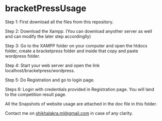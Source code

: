 # bracketPressUsage

Step 1: First download all the files from this repository.

Step 2: Download the Xampp. (You can download anyother server as well and can modify the later step accordinglly)

Step 3: Go to the XAMPP folder on your computer and open the htdocs folder, create a bracketpress folder and inside that copy and paste wordpress folder.

Step 4: Start your web server and open the link localhost/bracketpress/wordpress.

Step 5: Do Registration and go to login page.

Steps 6: Login with credentials provided in Registration page. You will land to the competition result page.

All the Snapshots of website usage are attached in the doc file in this folder.

Contact me on shikhalakra.ml@gmail.com in case of any clarity.
